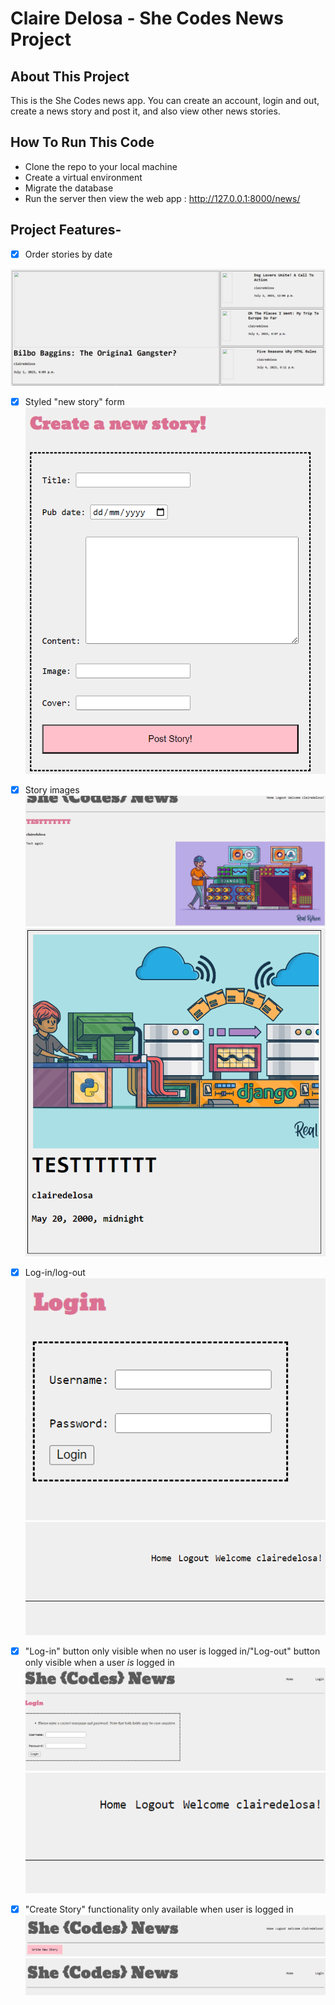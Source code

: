 # Claire Delosa - She Codes News Project

## About This Project
This is the She Codes news app. You can create an account, login and out, create a news story and post it, and also view other news stories.

## How To Run This Code
- Clone the repo to your local machine
- Create a virtual environment
- Migrate the database
- Run the server then view the web app : http://127.0.0.1:8000/news/


## Project Features- 

- [X] Order stories by date

![Home screen where stories are ordered from oldest to newest stories.](./storydate.PNG)

- [X] Styled "new story" form![ Image of new story form with styling. ]( ./styledform.PNG )

- [X] Story images![ A user can add a cover and story image using a URL - cover on home ](./storyimage.PNG )
![ A user can add a cover and story image using a URL - in a story](./coverimagehome.PNG )

- [X] Log-in/log-out![ Log in button and functionality](./login.PNG )
![ Log out button and functionality](./logout.PNG )

- [X] "Log-in" button only visible when no user is logged in/"Log-out" button only visible when a user *is* logged in![ login page where it is only available when a user is not logged in ]( ./visablelogin.PNG )
![ logout button where it is only available when a user is  logged in ]( ./visablelogout.PNG )

- [X] "Create Story" functionality only available when user is logged in![ create story only available when user is logged in ]( ./createloggedin.PNG )
![create story not available when logged out](./nocreateloggedout.PNG )
